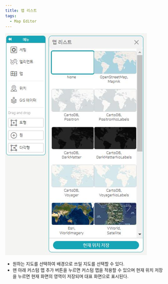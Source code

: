 ```yaml
---
title: 맵 리스트
tags:
  - Map Editor
---
```


![Maps List](./43.jpg)
- 원하는 지도를 선택하여 배경으로 쓰일 지도를 선택할 수 있다.
- 맨 아래 커스텀 맵 추가 버튼을 누르면 커스텀 맵을 적용할 수 있으며 현재 위치 저장을 누르면 현재 화면의 영역이 저장되며 대표 화면으로 표시된다.
<br/><br/>
